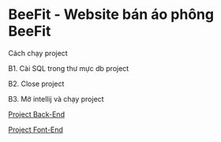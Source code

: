 <h1>BeeFit - Website bán áo phông BeeFit</h1>
<p>Cách chạy project</p> 
<p>B1. Cài SQL trong thư mực db project</p> 
<p>B2. Close project</p> 
<p>B3. Mở intellij và chạy project</p>

<a href="https://github.com/hoangtu2k/BeeFit"> Project Back-End </a>

<a href="https://github.com/hoangtu2k/BeeFit_FE"> Project Font-End </a>
